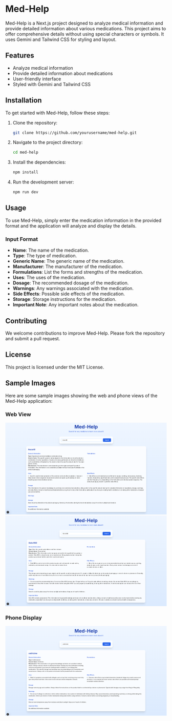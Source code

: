 # Med-Help

Med-Help is a Next.js project designed to analyze medical information and provide detailed information about various medications. This project aims to offer comprehensive details without using special characters or symbols. It uses Gemini and Tailwind CSS for styling and layout.

## Features

- Analyze medical information
- Provide detailed information about medications
- User-friendly interface
- Styled with Gemini and Tailwind CSS

## Installation

To get started with Med-Help, follow these steps:

1. Clone the repository:
   ```bash
   git clone https://github.com/yourusername/med-help.git
   ```
2. Navigate to the project directory:
   ```bash
   cd med-help
   ```
3. Install the dependencies:
   ```bash
   npm install
   ```
4. Run the development server:
   ```bash
   npm run dev
   ```

## Usage

To use Med-Help, simply enter the medication information in the provided format and the application will analyze and display the details.

### Input Format

- **Name**: The name of the medication.
- **Type**: The type of medication.
- **Generic Name**: The generic name of the medication.
- **Manufacturer**: The manufacturer of the medication.
- **Formulations**: List the forms and strengths of the medication.
- **Uses**: The uses of the medication.
- **Dosage**: The recommended dosage of the medication.
- **Warnings**: Any warnings associated with the medication.
- **Side Effects**: Possible side effects of the medication.
- **Storage**: Storage instructions for the medication.
- **Important Note**: Any important notes about the medication.

## Contributing

We welcome contributions to improve Med-Help. Please fork the repository and submit a pull request.

## License

This project is licensed under the MIT License.

## Sample Images

Here are some sample images showing the web and phone views of the Med-Help application:

### Web View
![Web View](images/image1.png)
![Web View](images/image2.png)

### Phone Display
![Phone Display](images/image3.png)